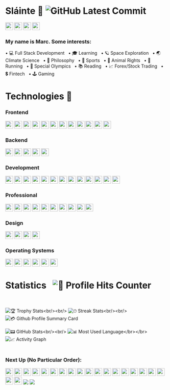 # Sláinte 🤙 ![GitHub Latest Commit](https://img.shields.io/github/last-commit/marc-mccarthy/marc-mccarthy)
[<img src="https://img.shields.io/badge/Gmail-D14836?style=for-the-badge&logo=gmail&logoColor=white" height="24px"/>](mailto:marstheory20@gmail.com)
[<img src="https://img.shields.io/badge/LinkedIn-0077B5?style=for-the-badge&logo=linkedin&logoColor=white" height="24px"/>](www.linkedin.com/in/themarcmccarthy)
[<img src="https://img.shields.io/badge/YouTube-FF0000?style=for-the-badge&logo=youtube&logoColor=white" height="24px"/>](https://www.youtube.com/channel/UCjwzRyKjuJHm1mPw_KcGZUA)
[<img src="https://img.shields.io/badge/Twitter-1DA1F2?style=for-the-badge&logo=twitter&logoColor=white" height="24px"/>](https://twitter.com/themarcmccarthy)

### My name is Marc. Some interests:

&bull; 💻 Full Stack Development &nbsp;&nbsp;&bull; 🎓 Learning &nbsp;&nbsp;&bull; 🪐 Space Exploration &nbsp;&nbsp;&bull; 🌏 Climate Science &nbsp;&nbsp;&bull; 📜 Philosophy &nbsp;&nbsp;&bull; 🏈 Sports &nbsp;&nbsp;&bull; 🐶 Animal Rights &nbsp;&nbsp;&bull; 🏃 Running &nbsp;&nbsp;&bull; 🥇 Special Olympics &nbsp;&nbsp;&bull; 📚 Reading &nbsp;&nbsp;&bull; 📈 Forex/Stock Trading &nbsp;&nbsp;&bull; 💲 Fintech &nbsp;&nbsp;&bull; 🕹️ Gaming

# Technologies 📱

### Frontend

<p float="left">
    <img src="https://img.shields.io/badge/React-20232A?style=for-the-badge&logo=react&logoColor=61DAFB" height="24px"/>
    <img src="https://img.shields.io/badge/JavaScript-323330?style=for-the-badge&logo=javascript&logoColor=F7DF1E" height="24px"/>
    <img src="https://img.shields.io/badge/Redux-593D88?style=for-the-badge&logo=redux&logoColor=white" height="24px"/>
    <img src="https://img.shields.io/badge/React_Router-CA4245?style=for-the-badge&logo=react-router&logoColor=white" height="24px"/>
    <img src="https://img.shields.io/badge/jQuery-0769AD?style=for-the-badge&logo=jquery&logoColor=white" height="24px"/>
    <img src="https://img.shields.io/badge/HTML5-E34F26?style=for-the-badge&logo=html5&logoColor=white" height="24px"/>
    <img src="https://img.shields.io/badge/CSS3-1572B6?style=for-the-badge&logo=css3&logoColor=white" height="24px"/>
    <img src="https://img.shields.io/badge/Markdown-000000?style=for-the-badge&logo=markdown&logoColor=white" height="24px"/>
    <img src="https://img.shields.io/badge/Material--UI-0081CB?style=for-the-badge&logo=material-ui&logoColor=white" height="24px"/>
    <img src="https://img.shields.io/badge/Bootstrap-563D7C?style=for-the-badge&logo=bootstrap&logoColor=white" height="24px"/>
    <img src="https://img.shields.io/badge/Brave-FF1B2D?style=for-the-badge&logo=Brave&logoColor=white" height="24px"/>
    <img src="https://img.shields.io/badge/Firefox-FF7139?style=for-the-badge&logo=Firefox-Browser&logoColor=white" height="24px"/>
</p>

### Backend

<p float="left">
    <img src="https://img.shields.io/badge/Node.js-339933?style=for-the-badge&logo=nodedotjs&logoColor=white" height="24px"/>
    <img src="https://img.shields.io/badge/Express.js-000000?style=for-the-badge&logo=express&logoColor=white" height="24px"/>
    <img src="https://img.shields.io/badge/PostgreSQL-316192?style=for-the-badge&logo=postgresql&logoColor=white" height="24px"/>
    <img src="https://img.shields.io/badge/npm-CB3837?style=for-the-badge&logo=npm&logoColor=white" height="24px"/>
    <img src="https://img.shields.io/badge/Digital_Ocean-0080FF?style=for-the-badge&logo=DigitalOcean&logoColor=white" height="24px"/>
</p>

### Development

<p float="left">
    <img src="https://img.shields.io/badge/GitHub-100000?style=for-the-badge&logo=github&logoColor=white" height="24px"/>
    <img src="https://img.shields.io/badge/Visual_Studio_Code-0078D4?style=for-the-badge&logo=visual%20studio%20code&logoColor=white" height="24px"/>
    <img src="https://img.shields.io/badge/GIT-E44C30?style=for-the-badge&logo=git&logoColor=white" height="24px"/>
    <img src="https://img.shields.io/badge/Heroku-430098?style=for-the-badge&logo=heroku&logoColor=white" height="24px"/>
    <img src="https://img.shields.io/badge/Postman-FF6C37?style=for-the-badge&logo=Postman&logoColor=white" height="24px"/>
    <img src="https://img.shields.io/badge/Nextcloud-0082C9?style=for-the-badge&logo=Nextcloud&logoColor=white" height="24px"/>
    <img src="https://img.shields.io/badge/-LeetCode-FFA116?style=for-the-badge&logo=LeetCode&logoColor=black" height="24px"/>
    <img src="https://img.shields.io/badge/replit-667881?style=for-the-badge&logo=replit&logoColor=white" height="24px"/>
    <img src="https://img.shields.io/badge/Google%20Drive-4285F4?style=for-the-badge&logo=googledrive&logoColor=white" height="24px"/>
    <img src="https://img.shields.io/badge/iTerm2-000000?style=for-the-badge&logo=iterm2&logoColor=white" height="24px"/>
    <img src="https://img.shields.io/badge/windows%20terminal-4D4D4D?style=for-the-badge&logo=windows%20terminal&logoColor=white" height="24px"/>
    <img src="https://img.shields.io/badge/Reddit-FF4500?style=for-the-badge&logo=reddit&logoColor=white" height="24px"/>
    <img src="https://img.shields.io/badge/Stack_Overflow-FE7A16?style=for-the-badge&logo=stack-overflow&logoColor=white" height="24px"/>
</p>

### Professional

<p float="left">
    <img src="https://img.shields.io/badge/Google%20Sheets-34A853?style=for-the-badge&logo=google-sheets&logoColor=white" height="24px"/>
    <img src="https://img.shields.io/badge/Microsoft_Office-D83B01?style=for-the-badge&logo=microsoft-office&logoColor=white" height="24px"/>
    <img src="https://img.shields.io/badge/Slack-4A154B?style=for-the-badge&logo=slack&logoColor=white" height="24px"/>
    <img src="https://img.shields.io/badge/Miro-050038?style=for-the-badge&logo=Miro&logoColor=white" height="24px"/>
    <img src="https://img.shields.io/badge/Notion-000000?style=for-the-badge&logo=notion&logoColor=white" height="24px"/>
    <img src="https://img.shields.io/badge/Obsidian-483699?style=for-the-badge&logo=Obsidian&logoColor=white" height="24px"/>
    <img src="https://img.shields.io/badge/Zoom-2D8CFF?style=for-the-badge&logo=zoom&logoColor=white" height="24px"/>
    <img src="https://img.shields.io/badge/Trello-0052CC?style=for-the-badge&logo=trello&logoColor=white" height="24px"/>
    <img src="https://img.shields.io/badge/Goodreads-372213?style=for-the-badge&logo=goodreads&logoColor=white" height="24px"/>
    <img src="https://img.shields.io/badge/Airtable-18BFFF?style=for-the-badge&logo=Airtable&logoColor=white" height="24px"/>
</p>

### Design

<p float="left">
    <img src="https://img.shields.io/badge/Canva-%2300C4CC.svg?&style=for-the-badge&logo=Canva&logoColor=white" height="24px"/>
    <img src="https://img.shields.io/badge/Figma-F24E1E?style=for-the-badge&logo=figma&logoColor=white" height="24px"/>
    <img src="https://img.shields.io/badge/gimp-5C5543?style=for-the-badge&logo=gimp&logoColor=white" height="24px"/>
    <img src="https://img.shields.io/badge/Unsplash-000000?style=for-the-badge&logo=Unsplash&logoColor=white" height="24px"/>
</p>

### Operating Systems

<p float="left">
    <img src="https://img.shields.io/badge/mac%20os-000000?style=for-the-badge&logo=apple&logoColor=white" height="24px"/>
    <img src="https://img.shields.io/badge/Windows-0078D6?style=for-the-badge&logo=windows&logoColor=white" height="24px"/>
    <img src="https://img.shields.io/badge/Linux-FCC624?style=for-the-badge&logo=linux&logoColor=black" height="24px"/>
    <img src="https://img.shields.io/badge/Fedora-294172?style=for-the-badge&logo=fedora&logoColor=white" height="24px"/>
    <img src="https://img.shields.io/badge/Ubuntu-E95420?style=for-the-badge&logo=ubuntu&logoColor=white" height="24px"/>
    <img src="https://img.shields.io/badge/Debian-A81D33?style=for-the-badge&logo=debian&logoColor=white" height="24px"/>
</p>

# Statistics &nbsp; ![🎯 Profile Hits Counter](https://hits.seeyoufarm.com/api/count/incr/badge.svg?url=https%3A%2F%2Fgithub.com%2Fmarc-mccarthy1212%2Fhit-counter&border_radius=true)<br/></br>
![🏆 Trophy Stats](https://github-profile-trophy.vercel.app/?username=marc-mccarthy&border_radius=true&custom_title=Page%20Hits:)<br/><br/>
![⏱ Streak Stats](https://github-readme-streak-stats.herokuapp.com/?user=marc-mccarthy&border_radius=true&count_private=true&theme=vision-friendly-dark&custom_title=Total%20Stats:)<br/><br/>
![💳 Github Profile Summary Card](https://github-profile-summary-cards.vercel.app/api/cards/profile-details?username=marc-mccarthy&count_private=true&border_radius=true)<br/><br/>
![📟 GitHub Stats](https://github-readme-stats.vercel.app/api?username=marc-mccarthy&border_radius=true&count_private=true&show_icons=true&theme=algolia&custom_title=2022%20Stats:)<br/><br/>
![📊 Most Used Language](https://github-readme-stats.vercel.app/api/top-langs/?username=marc-mccarthy&theme=chartreuse-dark&custom_title=Ingredients:)</br></br>
![📈 Activity Graph](https://activity-graph.herokuapp.com/graph?username=marc-mccarthy&theme=minimal&count_private=true)<br/><br/>

### Next Up (No Particular Order):

<p float="left">
    <img src="https://img.shields.io/badge/Firebase-039BE5?style=for-the-badge&logo=Firebase&logoColor=white" height="24px"/>
    <img src="https://img.shields.io/badge/MongoDB-%234ea94b.svg?style=for-the-badge&logo=mongodb&logoColor=white" height="24px"/>
    <img src="https://img.shields.io/badge/angular-%23DD0031.svg?style=for-the-badge&logo=angular&logoColor=white" height="24px"/>
    <img src="https://img.shields.io/badge/blazor-%235C2D91.svg?style=for-the-badge&logo=blazor&logoColor=white" height="24px"/>
    <img src="https://img.shields.io/badge/svelte-%23f1413d.svg?style=for-the-badge&logo=svelte&logoColor=white" height="24px"/>
    <img src="https://img.shields.io/badge/VIM-%2311AB00.svg?&style=for-the-badge&logo=vim&logoColor=white" height="24px"/>
    <img src="https://img.shields.io/badge/tailwindcss-%2338B2AC.svg?style=for-the-badge&logo=tailwind-css&logoColor=white" height="24px"/>
    <img src="https://img.shields.io/badge/vuejs-%2335495e.svg?style=for-the-badge&logo=vuedotjs&logoColor=%234FC08D" height="24px"/>
    <img src="https://img.shields.io/badge/fastapi-109989?style=for-the-badge&logo=FASTAPI&logoColor=white" height="24px"/>
    <img src="https://img.shields.io/badge/Clojure-%23Clojure.svg?style=for-the-badge&logo=Clojure&logoColor=Clojure" height="24px"/>
    <img src="https://img.shields.io/badge/go-%2300ADD8.svg?style=for-the-badge&logo=go&logoColor=white" height="24px"/>
    <img src="https://img.shields.io/badge/python-3670A0?style=for-the-badge&logo=python&logoColor=ffdd54" height="24px"/>
    <img src="https://img.shields.io/badge/r-%23276DC3.svg?style=for-the-badge&logo=r&logoColor=white" height="24px"/>
    <img src="https://img.shields.io/badge/Solidity-%23363636.svg?style=for-the-badge&logo=solidity&logoColor=white" height="24px"/>
    <img src="https://img.shields.io/badge/typescript-%23007ACC.svg?style=for-the-badge&logo=typescript&logoColor=white" height="24px"/>
    <img src="https://img.shields.io/badge/Prisma-3982CE?style=for-the-badge&logo=Prisma&logoColor=white" height="24px"/>
    <img src="https://img.shields.io/badge/docker-%230db7ed.svg?style=for-the-badge&logo=docker&logoColor=white" height="24px"/>
    <img src="https://img.shields.io/badge/nginx-%23009639.svg?style=for-the-badge&logo=nginx&logoColor=white" height="24px"/>
    <img src="https://img.shields.io/badge/Django-092E20?style=for-the-badge&logo=django&logoColor=green" height="24px"/>
    <img src="https://img.shields.io/badge/.NET-512BD4?style=for-the-badge&logo=dotnet&logoColor=white" height="24px"/>
    <img src="https://img.shields.io/badge/Jest-C21325?style=for-the-badge&logo=jest&logoColor=white"24px"/>
    <img src="https://img.shields.io/badge/web3.js-F16822?style=for-the-badge&logo=web3.js&logoColor=white"24px"/>
</p>

